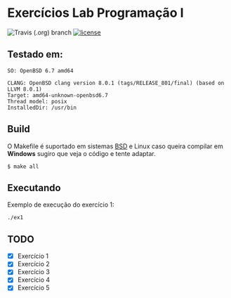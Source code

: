 # Exercícios Lab Programação I

![Travis (.org) branch](https://img.shields.io/travis/murilobsd/prov-labprog/master?style=for-the-badge)
[![license](https://img.shields.io/badge/License-BSD-blue.svg?style=for-the-badge)](LICENSE)

## Testado em:

```
SO: OpenBSD 6.7 amd64

CLANG: OpenBSD clang version 8.0.1 (tags/RELEASE_801/final) (based on LLVM 8.0.1)
Target: amd64-unknown-openbsd6.7
Thread model: posix
InstalledDir: /usr/bin
```

## Build

O Makefile é suportado em sistemas [BSD](https://man.openbsd.org/make) e Linux
caso queira compilar em **Windows** sugiro que veja o código e tente adaptar.

```
$ make all
```

## Executando

Exemplo de execução do exercício 1:

```
./ex1
```

## TODO

- [x] Exercício 1
- [x] Exercício 2
- [x] Exercício 3
- [x] Exercício 4
- [x] Exercício 5
